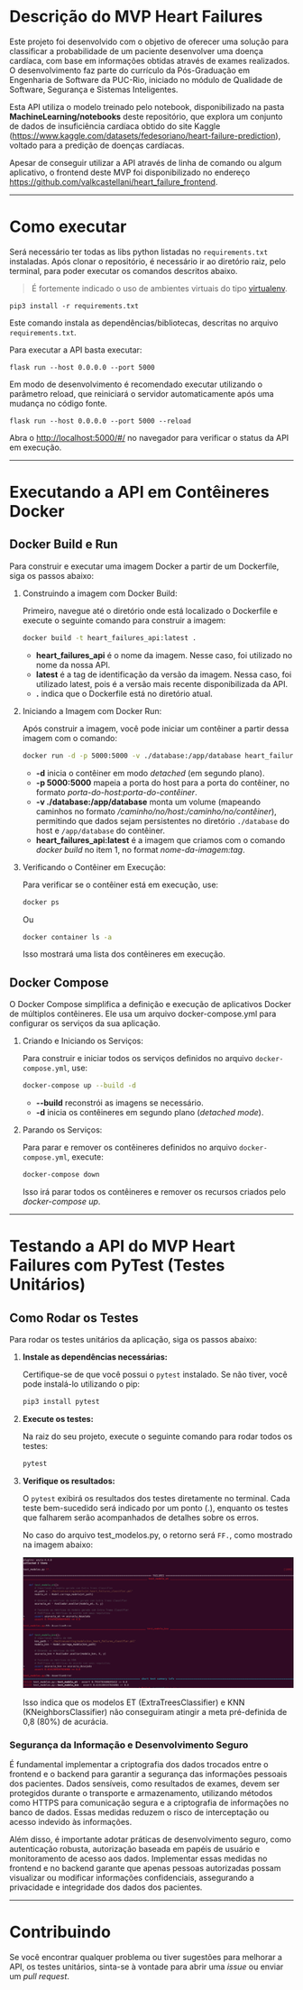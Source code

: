 # Descrição do MVP Heart Failures

Este projeto foi desenvolvido com o objetivo de oferecer uma solução para classificar a probabilidade de um paciente desenvolver uma doença cardíaca, com base em informações obtidas através de exames realizados. O desenvolvimento faz parte do currículo da Pós-Graduação em Engenharia de Software da PUC-Rio, iniciado no módulo de Qualidade de Software, Segurança e Sistemas Inteligentes.

Esta API utiliza o modelo treinado pelo notebook, disponibilizado na pasta **MachineLearning/notebooks** deste repositório, que explora um conjunto de dados de insuficiência cardíaca obtido do site Kaggle (https://www.kaggle.com/datasets/fedesoriano/heart-failure-prediction), voltado para a predição de doenças cardíacas. 

Apesar de conseguir utilizar a API através de linha de comando ou algum aplicativo, o frontend deste MVP foi disponibilizado no endereço https://github.com/valkcastellani/heart_failure_frontend.

---

# Como executar

Será necessário ter todas as libs python listadas no `requirements.txt` instaladas.
Após clonar o repositório, é necessário ir ao diretório raiz, pelo terminal, para poder executar os comandos descritos abaixo.

> É fortemente indicado o uso de ambientes virtuais do tipo [virtualenv](https://virtualenv.pypa.io/en/latest/installation.html).

```
pip3 install -r requirements.txt
```

Este comando instala as dependências/bibliotecas, descritas no arquivo `requirements.txt`.

Para executar a API basta executar:

```
flask run --host 0.0.0.0 --port 5000
```

Em modo de desenvolvimento é recomendado executar utilizando o parâmetro reload, que reiniciará o servidor
automaticamente após uma mudança no código fonte.

```
flask run --host 0.0.0.0 --port 5000 --reload
```

Abra o [http://localhost:5000/#/](http://localhost:5000/#/) no navegador para verificar o status da API em execução.

---

# Executando a API em Contêineres Docker

## Docker Build e Run

Para construir e executar uma imagem Docker a partir de um Dockerfile, siga os passos abaixo:

1. Construindo a imagem com Docker Build:

   Primeiro, navegue até o diretório onde está localizado o Dockerfile e execute o seguinte comando para construir a imagem:

   ```bash
   docker build -t heart_failures_api:latest .
   ```

   - **heart_failures_api** é o nome da imagem. Nesse caso, foi utilizado no nome da nossa API.
   - **latest** é a tag de identificação da versão da imagem. Nessa caso, foi utilizado latest, pois é a versão mais recente disponibilizada da API.
   - **.** indica que o Dockerfile está no diretório atual.

2. Iniciando a Imagem com Docker Run:

   Após construir a imagem, você pode iniciar um contêiner a partir dessa imagem com o comando:

   ```bash
   docker run -d -p 5000:5000 -v ./database:/app/database heart_failures_api:latest
   ```

   - **-d** inicia o contêiner em modo _detached_ (em segundo plano).
   - **-p 5000:5000** mapeia a porta do host para a porta do contêiner, no formato _porta-do-host:porta-do-contêiner_.
   - **-v ./database:/app/database** monta um volume (mapeando caminhos no formato _/caminho/no/host:/caminho/no/contêiner_), permitindo que dados sejam persistentes no diretório `./database` do host e `/app/database` do contêiner.
   - **heart_failures_api:latest** é a imagem que criamos com o comando _docker build_ no item 1, no format _nome-da-imagem:tag_.

3. Verificando o Contêiner em Execução:

   Para verificar se o contêiner está em execução, use:

   ```bash
   docker ps
   ```

   Ou

   ```bash
   docker container ls -a
   ```

   Isso mostrará uma lista dos contêineres em execução.

## Docker Compose

O Docker Compose simplifica a definição e execução de aplicativos Docker de múltiplos contêineres. Ele usa um arquivo docker-compose.yml para configurar os serviços da sua aplicação.

1. Criando e Iniciando os Serviços:

   Para construir e iniciar todos os serviços definidos no arquivo `docker-compose.yml`, use:

   ```bash
   docker-compose up --build -d
   ```

   - **--build** reconstrói as imagens se necessário.
   - **-d** inicia os contêineres em segundo plano (_detached mode_).

2. Parando os Serviços:

   Para parar e remover os contêineres definidos no arquivo `docker-compose.yml`, execute:

   ```bash
   docker-compose down
   ```

   Isso irá parar todos os contêineres e remover os recursos criados pelo _docker-compose up_.

---

# Testando a API do MVP Heart Failures com PyTest (Testes Unitários)

## Como Rodar os Testes

Para rodar os testes unitários da aplicação, siga os passos abaixo:

1. **Instale as dependências necessárias:**

   Certifique-se de que você possui o `pytest` instalado. Se não tiver, você pode instalá-lo utilizando o pip:

   ```bash
   pip3 install pytest
   ```

2. **Execute os testes:**

   Na raiz do seu projeto, execute o seguinte comando para rodar todos os testes:

   ```bash
   pytest
   ```

3. **Verifique os resultados:**

   O `pytest` exibirá os resultados dos testes diretamente no terminal. Cada teste bem-sucedido será indicado por um ponto (.), enquanto os testes que falharem serão acompanhados de detalhes sobre os erros.

   No caso do arquivo test_modelos.py, o retorno será `FF.`, como mostrado na imagem abaixo:

   ![Execução do PyTest no MVP](https://github.com/valkcastellani/heart_failure_api/blob/master/imagens/pytest-modelos.png)
   
   Isso indica que os modelos ET (ExtraTreesClassifier) e KNN (KNeighborsClassifier) não conseguiram atingir a meta pré-definida de 0,8 (80%) de acurácia.


### Segurança da Informação e Desenvolvimento Seguro

É fundamental implementar a criptografia dos dados trocados entre o frontend e o backend para garantir a segurança das informações pessoais dos pacientes. Dados sensíveis, como resultados de exames, devem ser protegidos durante o transporte e armazenamento, utilizando métodos como HTTPS para comunicação segura e a criptografia de informações no banco de dados. Essas medidas reduzem o risco de interceptação ou acesso indevido às informações.

Além disso, é importante adotar práticas de desenvolvimento seguro, como autenticação robusta, autorização baseada em papéis de usuário e monitoramento de acesso aos dados. Implementar essas medidas no frontend e no backend garante que apenas pessoas autorizadas possam visualizar ou modificar informações confidenciais, assegurando a privacidade e integridade dos dados dos pacientes.

---

# Contribuindo

Se você encontrar qualquer problema ou tiver sugestões para melhorar a API, os testes unitários, sinta-se à vontade para abrir uma _issue_ ou enviar um _pull request_.
